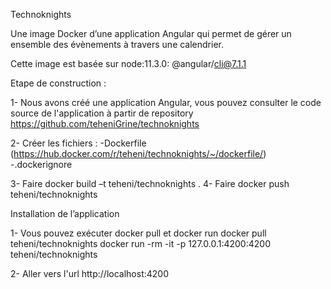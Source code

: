 Technoknights 

Une image Docker d’une application Angular qui permet de gérer un ensemble des évènements à travers une calendrier.

Cette image est basée sur node:11.3.0:
@angular/cli@7.1.1


Etape de construction :

1- Nous avons créé une application Angular, vous pouvez consulter le code source de l'application à partir de repository 
https://github.com/teheniGrine/technoknights

2- Créer les fichiers :
	-Dockerfile (https://hub.docker.com/r/teheni/technoknights/~/dockerfile/)
	-.dockerignore

3- Faire docker build –t  teheni/technoknights .
4- Faire docker push teheni/technoknights


 
Installation de l’application 


1- Vous pouvez exécuter docker pull et docker run
docker pull teheni/technoknights
docker run -rm -it -p 127.0.0.1:4200:4200 teheni/technoknights

2- Aller vers l'url http://localhost:4200






